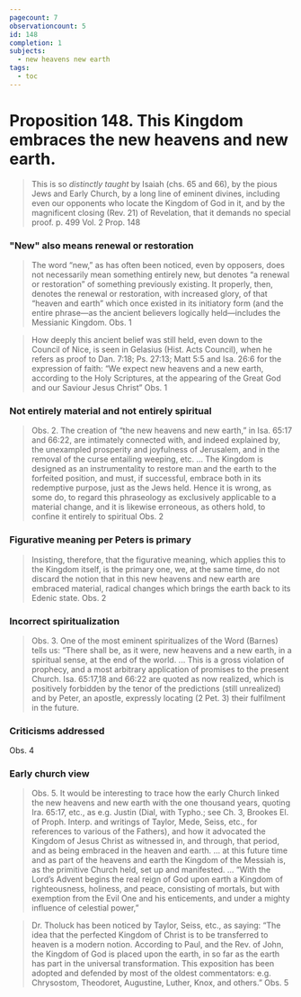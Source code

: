 ```yaml
---
pagecount: 7
observationcount: 5
id: 148
completion: 1
subjects:
  - new heavens new earth
tags:
  - toc
---
```

# Proposition 148. This Kingdom embraces the new heavens and new earth.

>This is so *distinctly taught* by Isaiah (chs. 65 and 66), by the pious Jews and Early Church, by a long line of eminent divines, including even our opponents who locate the Kingdom of God in it, and by the magnificent closing (Rev. 21) of Revelation, that it demands no special proof.
>p. 499 Vol. 2 Prop. 148
### "New" also means renewal or restoration
>The word “new,” as has often been noticed, even by opposers, does not necessarily mean something entirely new, but denotes “a renewal or restoration” of something previously existing. It properly, then, denotes the renewal or restoration, with increased glory, of that “heaven and earth” which once existed in its initiatory form (and the entire phrase—as the ancient believers logically held—includes the Messianic Kingdom.
>Obs. 1

>How deeply this ancient belief was still held, even down to the Council of Nice, is seen in Gelasius (Hist. Acts Council), when he refers as proof to Dan. 7:18; Ps. 27:13; Matt 5:5 and Isa. 26:6 for the expression of faith: “We expect new heavens and a new earth, according to the Holy Scriptures, at the appearing of the Great God and our Saviour Jesus Christ”
>Obs. 1
### Not entirely material and not entirely spiritual
>Obs. 2. The creation of “the new heavens and new earth,” in Isa. 65:17 and 66:22, are intimately connected with, and indeed explained by, the unexampled prosperity and joyfulness of Jerusalem, and in the removal of the curse entailing weeping, etc.
>...
>The Kingdom is designed as an instrumentality to restore man and the earth to the forfeited position, and must, if successful, embrace both in its redemptive purpose, just as the Jews held. Hence it is wrong, as some do, to regard this phraseology as exclusively applicable to a material change, and it is likewise erroneous, as others hold, to confine it entirely to spiritual
>Obs. 2
### Figurative meaning per Peters is primary
>Insisting, therefore, that the figurative meaning, which applies this to the Kingdom itself, is the primary one, we, at the same time, do not discard the notion that in this new heavens and new earth are embraced material, radical changes which brings the earth back to its Edenic state.
>Obs. 2
### Incorrect spiritualization 
>Obs. 3. One of the most eminent spiritualizes of the Word (Barnes) tells us: “There shall be, as it were, new heavens and a new earth, in a spiritual sense, at the end of the world.
>...
>This is a gross violation of prophecy, and a most arbitrary application of promises to the present Church. Isa. 65:17,18 and 66:22 are quoted as now realized, which is positively forbidden by the tenor of the predictions (still unrealized) and by Peter, an apostle, expressly locating (2 Pet. 3) their fulfilment in the future.

### Criticisms addressed
Obs. 4
### Early church view
>Obs. 5. It would be interesting to trace how the early Church linked the new heavens and new earth with the one thousand years, quoting Ira. 65:17, etc., as e.g. Justin (Dial, with Typho.; see Ch. 3, Brookes El. of Proph. Interp. and writings of Taylor, Mede, Seiss, etc., for references to various of the Fathers), and how it advocated the Kingdom of Jesus Christ as witnessed in, and through, that period, and as being embraced in the heaven and earth.
>...
>at this future time and as part of the heavens and earth the Kingdom of the Messiah is, as the primitive Church held, set up and manifested.
>...
>“With the Lord’s Advent begins the real reign of God upon earth a Kingdom of righteousness, holiness, and peace, consisting of mortals, but with exemption from the Evil One and his enticements, and under a mighty influence of celestial power,”

>Dr. Tholuck has been noticed by Taylor, Seiss, etc., as saying: “The idea that the perfected Kingdom of Christ is to be transferred to heaven is a modern notion. According to Paul, and the Rev. of John, the Kingdom of God is placed upon the earth, in so far as the earth has part in the universal transformation. This exposition has been adopted and defended by most of the oldest commentators: e.g. Chrysostom, Theodoret, Augustine, Luther, Knox, and others.”
>Obs. 5